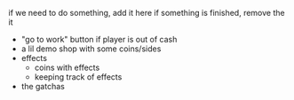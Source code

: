 if we need to do something, add it here
if something is finished, remove the it

- "go to work" button if player is out of cash
- a lil demo shop with some coins/sides
- effects
  - coins with effects
  - keeping track of effects
- the gatchas
